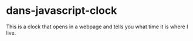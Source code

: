 # dans-javascript-clock
This is a clock that opens in a webpage and tells you what time it is where I live.
